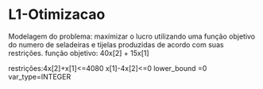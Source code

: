 # L1-Otimizacao
Modelagem do problema: maxímizar o lucro utilizando uma função objetivo do numero de seladeiras e tijelas produzidas de acordo com suas restrições.
função objetivo: 40x[2] + 15x[1]

restrições:4x[2]+x[1]<=4080
            x[1]-4x[2]<=0
            lower_bound =0
            var_type=INTEGER
              
